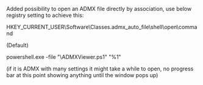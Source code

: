 Added possibility to open an ADMX file directly by association, use below registry setting to achieve this:

HKEY_CURRENT_USER\Software\Classes\.admx_auto_file\shell\open\command

(Default)

powershell.exe -file "<PATH>\ADMXViewer.ps1" "%1"

(if it is ADMX with many settings it might take a while to open, no progress bar at this point showing anything until the window pops up)
